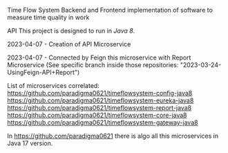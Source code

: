 Time Flow System
Backend and Frontend implementation of software to measure time quality in work

API
This project is designed to run in *Java 8*.

2023-04-07 - Creation of API Microservice

2023-04-07 - Connected by Feign this microservice with Report Microservice (See specific branch inside those repositories: "2023-03-24-UsingFeign-API+Report")


List of microservices correlated:
https://github.com/paradigma0621/timeflowsystem-config-java8
https://github.com/paradigma0621/timeflowsystem-eureka-java8
https://github.com/paradigma0621/timeflowsystem-report-java8
https://github.com/paradigma0621/timeflowsystem-core-java8
https://github.com/paradigma0621/timeflowsystem-gateway-java8


In https://github.com/paradigma0621 there is algo all this microservices in Java 17 version.
